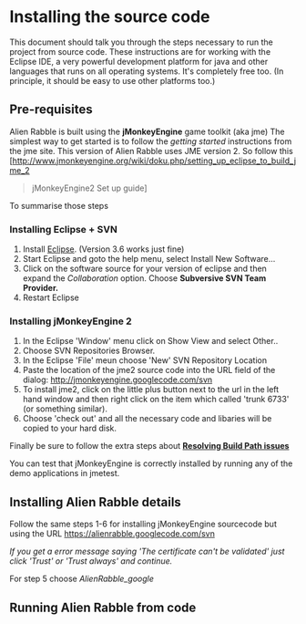 # Installing the source code #

This document should talk you through the steps necessary to run the project from source code. These instructions are for working with the Eclipse IDE, a very powerful development platform for java and other languages that runs on all operating systems. It's completely free too. (In principle, it should  be easy to use other platforms too.)

## Pre-requisites ##

Alien Rabble is built using the **jMonkeyEngine** game toolkit (aka jme) The simplest way to get started is to follow the _getting started_ instructions from the jme site. This version of Alien Rabble uses JME version 2. So follow this [http://www.jmonkeyengine.org/wiki/doku.php/setting_up_eclipse_to_build_jme_2
> jMonkeyEngine2 Set up guide]

To summarise those steps

### Installing Eclipse + SVN ###
  1. Install [Eclipse](http://eclipse.org).  (Version 3.6 works just fine)
  1. Start Eclipse and goto the help menu, select Install New Software...
  1. Click on the software source for your version of eclipse and then expand the _Collaboration_ option. Choose **Subversive SVN Team Provider.**
  1. Restart Eclipse

### Installing jMonkeyEngine 2 ###
  1. In the Eclipse 'Window' menu click on Show View and select Other..
  1. Choose SVN Repositories Browser.
  1. In the Eclipse 'File' meun choose 'New' SVN Repository Location
  1. Paste the location of the jme2 source code into the URL field of the dialog: http://jmonkeyengine.googlecode.com/svn
  1. To install jme2, click on the little plus button next to the url in the left hand window and then right click on the item which called 'trunk 6733' (or something similar).
  1. Choose 'check out' and all the necessary code and libaries will be copied to your hard disk.

Finally be sure to follow the extra steps about **[Resolving Build Path issues](http://www.jmonkeyengine.org/wiki/doku.php/setting_up_eclipse_to_build_jme_2#resolving_the_build_path_issues)**

You can test that jMonkeyEngine is correctly installed by running any of the demo applications in jmetest.

## Installing Alien Rabble details ##

Follow the same steps 1-6 for installing jMonkeyEngine sourcecode but using the URL  https://alienrabble.googlecode.com/svn

_If you get a error message saying 'The certificate can't be validated' just click 'Trust' or 'Trust always' and continue._

For step 5 choose _AlienRabble\_google_

## Running Alien Rabble from code ##
